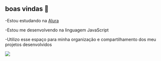## boas vindas 💙

-Estou estudando na [Alura](https://www.alura.com.br)

-Estou me desenvolvendo na linguagem JavaScript

-Utilizo esse espaço para minha organização e compartilhamento dos meu projetos desenvolvidos

![](https://media.tenor.com/cqQ9eq9xIrgAAAAi/cat.gif)
